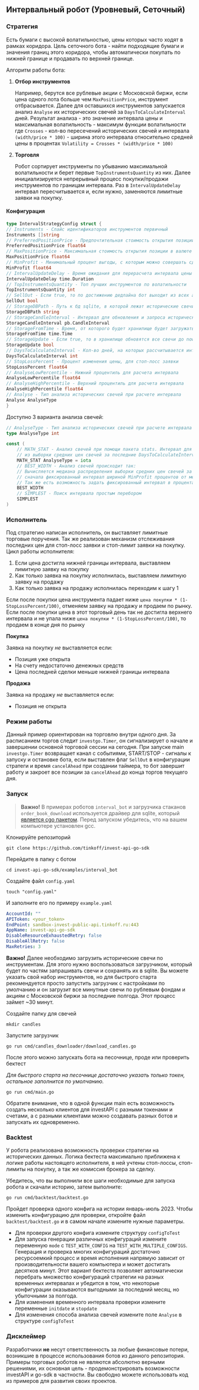 ## Интервальный робот (Уровневый, Сеточный)

### Стратегия
Есть бумаги с высокой волатильностью, цены которых часто ходят в рамках коридора. Цель сеточного бота - найти подходящие 
бумаги и значения границ этого коридора, чтобы автоматически покупать по нижней границе и продавать по верхней границе.

Алгоритм работы бота:
1. **Отбор инструментов**

    Например, берутся все рублевые акции с Московской биржи, если цена одного лота больше чем `MaxPositionPrice`, 
    инструмент отбрасывается. Далее для оставшихся инструментов запускается анализ `Analyse` их исторических свечей за
    `DaysToCalculateInterval` дней. Результат анализа - это значение интервала цены и максимальная волатильность - максимум
    функции волатильности где `Crosses` - кол-во пересечений исторических свечей и интервала `(width/price * 100)` - ширина этого
    интервала относительно средней цены в процентах `Volatility = Crosses * (width/price * 100)` 
2. **Торговля**

    Робот сортирует инструменты по убыванию максимальной волатильности и берет первые `TopInstrumentsQuantity` из них.
    Далее инициализируется непрерывный процесс покупки/продажи инструментов по границам интервала. Раз в `IntervalUpdateDelay`
    интервал пересчитывается и, если нужно, заменяются лимитные заявки на покупку.

#### Конфигурация
```go
type IntervalStrategyConfig struct {
// Instruments - Слайс идентификаторов инструментов первичный
Instruments []string
// PreferredPositionPrice - Предпочтительная стоимость открытия позиции в валюте
PreferredPositionPrice float64
// MaxPositionPrice - Максимальная стоимость открытия позиции в валюте
MaxPositionPrice float64
// MinProfit - Минимальный процент выгоды, с которым можно совершать сделки
MinProfit float64
// IntervalUpdateDelay - Время ожидания для перерасчета интервала цены
IntervalUpdateDelay time.Duration
// TopInstrumentsQuantity - Топ лучших инструментов по волатильности
TopInstrumentsQuantity int
// SellOut - Если true, то по достижению дедлайна бот выходит из всех активных позиций
SellOut bool
// StorageDBPath - Путь к бд sqlite, в которой лежат исторические свечи по инструментам
StorageDBPath string
// StorageCandleInterval - Интервал для обновления и запроса исторических свечей
StorageCandleInterval pb.CandleInterval
// StorageFromTime - Время, от которого будет хранилище будет загружать историю для новых инструментов
StorageFromTime time.Time
// StorageUpdate - Если true, то в хранилище обновятся все свечи до now
StorageUpdate bool
// DaysToCalculateInterval - Кол-во дней, на которых рассчитывается интервал цен для торговли
DaysToCalculateInterval int
// StopLossPercent - Процент изменения цены, для стоп-лосс заявки
StopLossPercent float64
// AnalyseLowPercentile - Нижний процентиль для расчета интервала
AnalyseLowPercentile float64
// AnalyseHighPercentile - Верхний процентиль для расчета интервала
AnalyseHighPercentile float64
// Analyse - Тип анализа исторических свечей при расчете интервала
Analyse AnalyseType
}
```
Доступно 3 варианта анализа свечей:

```go
// AnalyseType - Тип анализа исторических свечей при расчете интервала
type AnalyseType int

const (
	// MATH_STAT - Анализ свечей при помощи пакета stats. Интервал для цены это AnalyseLowPercentile-AnalyseHighPercentile
	// из выборки средних цен свечей за последние DaysToCalculateInterval дней
	MATH_STAT AnalyseType = iota
	// BEST_WIDTH - Анализ свечей происходит так:
	// Вычисляется медиана распределения выборки средних цен свечей за последние DaysToCalculateInterval дней, от нее берется
	// сначала фиксированный интервал шириной MinProfit процентов от медианы, далее если это выгодно интервал расширяется.
	// Так же есть возможность задать фиксированный интервал в процентах.
	BEST_WIDTH
	// SIMPLEST - Поиск интервала простым перебором
	SIMPLEST
)
```


### Исполнитель
Под стратегию написан исполнитель, он выставляет лимитные торговые поручения. Так же реализован механизм отслеживания 
последних цен для стоп-лосс заявки и стоп-лимит заявки на покупку.
Цикл работы исполнителя:
1. Если цена достигла нижней границы интервала, выставляем лимитную заявку на покупку
2. Как только заявка на покупку исполнилась, выставляем лимитную заявку на продажу
3. Как только заявка на продажу исполнилась переходим к шагу 1

Если после покупки цена инструмента падает ниже `цена покупки * (1-StopLossPercent/100)`, отменяем заявку на продажу и продаем по рынку.
Если после покупки цена в этот торговый день так не достигла верхнего интервала и не упала ниже `цена покупки * (1-StopLossPercent/100)`,
то продаем в конце дня по рынку

**Покупка**

Заявка на покупку *не* выставляется если:
* Позиция уже открыта
* На счету недостаточно денежных средств
* Цена последней сделки меньше нижней границы интервала

**Продажа**

Заявка на продажу *не* выставляется если:
* Позиция не открыта

### Режим работы
Данный пример ориентирован на торговлю внутри одного дня. За расписанием торгов следит `investgo.Timer`,
он сигнализирует о начале и завершении основной торговой сессии на сегодня.
При запуске main `investgo.Timer` возвращает канал с событиями, START/STOP - сигналы к запуску и остановке бота,
если выставлен флаг `SellOut` в конфигурации стратеги и время `cancelAhead` при создании таймера, то бот завершит работу и закроет все
позиции за `cancelAhead` до конца торгов текущего дня.

### Запуск

> **Важно!** В примерах роботов `interval_bot` и загрузчика стаканов `order_book_download` используется драйвер
для sqlite, который [является cgo пакетом](https://github.com/mattn/go-sqlite3#installation). Перед запуском убедитесь, что
на вашем компьютере установлен gcc.


Клонируйте репозиторий

    git clone https://github.com/tinkoff/invest-api-go-sdk

Перейдите в папку с ботом

    cd invest-api-go-sdk/examples/interval_bot

Создайте файл `config.yaml`

    touch "config.yaml"

И заполните его по примеру `example.yaml`

```yaml
AccountId: ""
APIToken: <your_token>
EndPoint: sandbox-invest-public-api.tinkoff.ru:443
AppName: invest-api-go-sdk
DisableResourceExhaustedRetry: false
DisableAllRetry: false
MaxRetries: 3
```

**Важно!** Далее необходимо загрузить исторические свечи по инструментам. Для этого нужно воспользоваться загрузчиком, который будет
по частям запрашивать свечи и сохранять их в sqlite. Вы можете указать свой набор инструментов, но для быстрого старта 
рекомендуется просто запустить загрузчик с настройками по умолчанию и он загрузит все минутные свечи по рублевым фондам 
и акциям с Московской биржи за последние полгода. Этот процесс займет ~30 минут.

Создайте папку для свечей 

    mkdir candles

Запустите загрузчик

    go run cmd/candles_downloader/download_candles.go

После этого можно запускать бота на песочнице, проде или проверить бектест

*Для быстрого старта на песочнице достаточно указать только токен, остальное заполнится по умолчанию.*

    go run cmd/main.go

Обратите внимание, что в одной функции main есть возможность создать несколько клиентов для investAPI c разными
токенами и счетами, а с разными клиентами можно создавать разных ботов и запускать их одновременно. 


### Backtest

У робота реализована возможность проверки стратегии на исторических данных. Логика бектеста максимально приближена
к логике работы настоящего исполнителя, в ней учтены стоп-лоссы, стоп-лимиты на покупку, а так же комиссия брокера за сделку.

Убедитесь, что вы выполнили все шаги необходимые для запуска робота и скачали историю, затем выполните:

    go run cmd/backtest/backtest.go

Пройдет проверка одного конфига на истории январь-июль 2023. Чтобы изменить конфигурацию для проверки, откройте файл
`backtest/backtest.go` и в самом начале измените нужные параметры.

* Для проверки другого конфига измените структуру `configToTest`
* Для запуска генерации различных конфигураций измените переменную `mode` с `TEST_WITH_CONFIG` на `TEST_WITH_MULTIPLE_CONFIGS`.
Генерация и проверка многих конфигураций достаточно ресурсоемкий процесс и время исполнения напрямую зависит от производительности 
вашего компьютера и может достигать десятков минут. Этот вариант бектеста позволяет автоматически перебрать множество 
конфигураций стратегии на разных временных интервалах и убедится в том, что некоторые конфигурации оказываются выгодными 
за последний месяц, но убыточными за полгода.
* Для изменения временного интервала проверки измените переменные `initdate` и `stopdate`
* Для изменения способа анализа свечей измените поле `Analyse` в структуре `configToTest`

### Дисклеймер

Разработчики **не** несут ответственность за любые финансовые потери, возникшие в процессе использования ботов из данного репозитория.
Примеры торговых роботов не являются абсолютно верными решениями, их основная цель - продемонстрировать возможности 
investAPI и go-sdk в частности. Вы свободно можете использовать код из примеров для развития своих проектов.